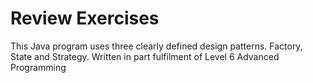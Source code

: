 # Review Exercises

This Java program uses three clearly defined design patterns.  Factory, State and Strategy.  Written in part fulfilment of Level 6 Advanced Programming


